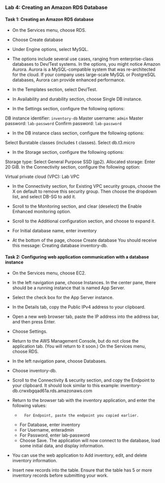 ### Lab 4: Creating an Amazon RDS Database
####    Task 1: Creating an Amazon RDS database
+   On the Services  menu, choose RDS.

+   Choose Create database

+   Under Engine options, select  MySQL.

+   The options include several use cases, ranging from enterprise-class databases to Dev/Test systems. In the options, you might notice Amazon Aurora. Aurora is a MySQL-compatible system that was re-architected for the cloud. If your company uses large-scale MySQL or PostgreSQL databases, Aurora can provide enhanced performance.

+   In the Templates section, select  Dev/Test.
+   In Availability and durability section, choose  Single DB instance.
+   In the Settings section, configure the following options:

DB instance identifier: `inventory-db`
Master username: `admin`
Master password: `lab-password`
Confirm password: `lab-password`

+   In the DB instance class section, configure the following options:

Select  Burstable classes (includes t classes).
Select db.t3.micro
+   In the Storage section, configure the following options:

Storage type: Select General Purpose SSD (gp2).
Allocated storage: Enter 20 GiB.
In the Connectivity section, configure the following option: 

Virtual private cloud (VPC): Lab VPC
+   In the Connectivity section, for Existing VPC security groups, choose the X on default to remove this security group. Then choose the dropdown list, and select DB-SG to add it.

+   Scroll to the Monitoring section, and clear (deselect) the Enable Enhanced monitoring option.
+   Scroll to the Additional configuration section, and choose  to expand it. 
+    For Initial database name, enter inventory
+   At the bottom of the page, choose Create database
	You should receive this message: Creating database inventory-db.

####    Task 2: Configuring web application communication with a database instance
+   On the Services  menu, choose EC2.
+   In the left navigation pane, choose Instances.
In the center pane, there should be a running instance that is named App Server.
+   Select the check box for the App Server instance.
+   In the Details tab, copy the Public IPv4 address to your clipboard.
+   Open a new web browser tab, paste the IP address into the address bar, and then press Enter.
+   Choose  Settings.
+   Return to the AWS Management Console, but do not close the application tab. (You will return to it soon.)
On the Services  menu, choose RDS.
+   In the left navigation pane, choose Databases.
+   Choose inventory-db.
+   Scroll to the Connectivity & security section, and copy the Endpoint to your clipboard.
It should look similar to this example: inventory-db.crwxbgqad61a.rds.amazonaws.com
+   Return to the browser tab with the inventory application, and enter the following values:

    +       For Endpoint, paste the endpoint you copied earlier.
    +   For Database, enter inventory
    +   For Username, enteradmin
    +   For Password, enter lab-password
    +   Choose Save.
    The application will now connect to the database, load some initial data, and display information.
+   You can use the web application to   Add inventory,  edit, and  delete inventory information.
+   Insert new records into the table. Ensure that the table has 5 or more inventory records before submitting your work.